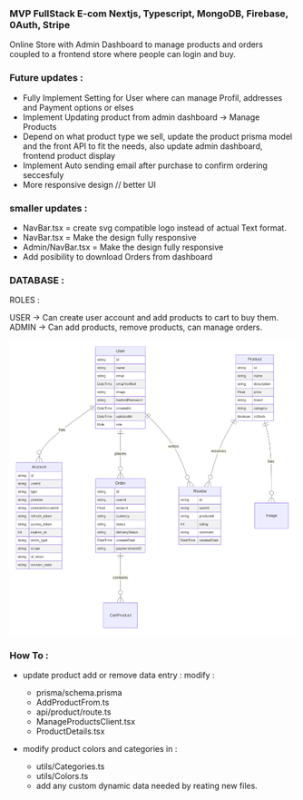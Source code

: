 ### MVP FullStack E-com Nextjs, Typescript, MongoDB, Firebase, 0Auth, Stripe

Online Store with Admin Dashboard to manage products and orders coupled to a frontend store where people can login and buy.

### Future updates :

- Fully Implement Setting for User where can manage Profil, addresses and Payment options or elses
- Implement Updating product from admin dashboard -> Manage Products
- Depend on what product type we sell, update the product prisma model and the front API to fit the needs, also update admin dashboard, frontend product display
- Implement Auto sending email after purchase to confirm ordering seccesfuly
- More responsive design // better UI

### smaller updates :

- NavBar.tsx = create svg compatible logo instead of actual Text format.
- NavBar.tsx = Make the design fully responsive
- Admin/NavBar.tsx = Make the design fully responsive
- Add posibility to download Orders from dashboard

### DATABASE :

ROLES :

USER -> Can create user account and add products to cart to buy them.
ADMIN -> Can add products, remove products, can manage orders.

![database-diagram](./public/database-diagram.svg)

### How To :

- update product add or remove data entry : modify :

  - prisma/schema.prisma
  - AddProductFrom.ts
  - api/product/route.ts
  - ManageProductsClient.tsx
  - ProductDetails.tsx

- modify product colors and categories in :
  - utils/Categories.ts
  - utils/Colors.ts
  - add any custom dynamic data needed by reating new files.
